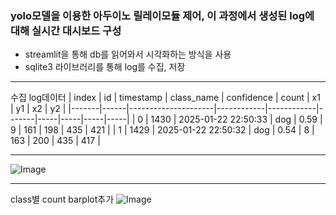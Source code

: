 ### yolo모델을 이용한 아두이노 릴레이모듈 제어, 이 과정에서 생성된 log에 대해 실시간 대시보드 구성
- streamlit을 통해 db를 읽어와서 시각화하는 방식을 사용
- sqlite3 라이브러리를 통해 log를 수집, 저장
---------------------
수집 log데이터
| index | id   | timestamp           | class_name | confidence | count | x1  | y1  | x2  | y2  |
|-------|------|---------------------|------------|------------|-------|-----|-----|-----|-----|
| 0     | 1430 | 2025-01-22 22:50:33 | dog        | 0.59       | 9     | 161 | 198 | 435 | 421 |
| 1     | 1429 | 2025-01-22 22:50:32 | dog        | 0.54       | 8     | 163 | 200 | 435 | 417 |

------------------------
![Image](https://github.com/user-attachments/assets/2a374c56-b6ac-4b5a-9740-9f3d50b06984)

---------
class별 count barplot추가
![Image](https://github.com/user-attachments/assets/251cae96-4833-4416-8f3e-f33087bad8ca)
